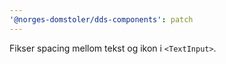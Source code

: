 ```yaml
---
'@norges-domstoler/dds-components': patch
---
```


Fikser spacing mellom tekst og ikon i `<TextInput>`.
